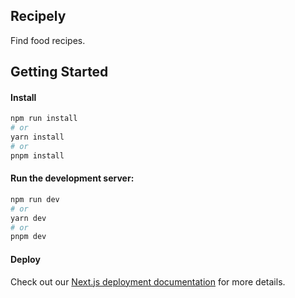 ## Recipely

Find food recipes.

## Getting Started

#### Install
```bash
npm run install
# or
yarn install
# or
pnpm install
```

#### Run the development server:

```bash
npm run dev
# or
yarn dev
# or
pnpm dev
```

#### Deploy
Check out our [Next.js deployment documentation](https://nextjs.org/docs/deployment) for more details.
